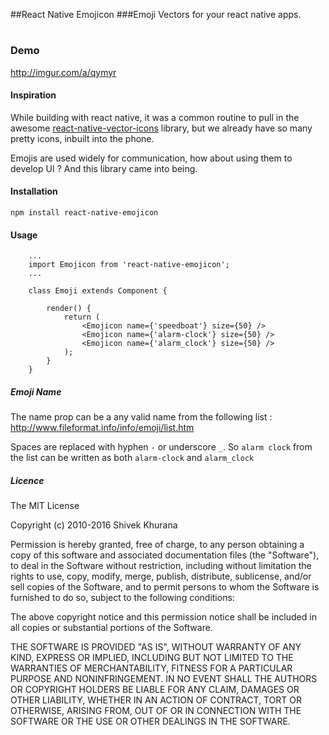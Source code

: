 ##React Native Emojicon
###Emoji Vectors for your react native apps.

#

### Demo
http://imgur.com/a/qymyr

#### Inspiration
While building with react native, it was a common routine to pull in the awesome [react-native-vector-icons](https://github.com/oblador/react-native-vector-icons) library, but we already have so many pretty icons, inbuilt into the phone.

Emojis are used widely for communication, how about using them to develop UI ?
And this library came into being.


#### Installation

```
npm install react-native-emojicon
```

#### Usage

```
	...
	import Emojicon from 'react-native-emojicon';
	...

	class Emoji extends Component {
	 
		render() {
			return (
				<Emojicon name={'speedboat'} size={50} />
				<Emojicon name={'alarm-clock'} size={50} />
				<Emojicon name={'alarm_clock'} size={50} />
			);
		}
	}
```

##### Emoji Name
The name prop can be a any valid name from the following list :
http://www.fileformat.info/info/emoji/list.htm

Spaces are replaced with hyphen `-` or underscore `_`.
So `alarm clock` from the list can be written as both `alarm-clock` and `alarm_clock` 

##### Licence

The MIT License

Copyright (c) 2010-2016 Shivek Khurana

Permission is hereby granted, free of charge, to any person obtaining a copy
of this software and associated documentation files (the "Software"), to deal
in the Software without restriction, including without limitation the rights
to use, copy, modify, merge, publish, distribute, sublicense, and/or sell
copies of the Software, and to permit persons to whom the Software is
furnished to do so, subject to the following conditions:

The above copyright notice and this permission notice shall be included in
all copies or substantial portions of the Software.

THE SOFTWARE IS PROVIDED "AS IS", WITHOUT WARRANTY OF ANY KIND, EXPRESS OR
IMPLIED, INCLUDING BUT NOT LIMITED TO THE WARRANTIES OF MERCHANTABILITY,
FITNESS FOR A PARTICULAR PURPOSE AND NONINFRINGEMENT. IN NO EVENT SHALL THE
AUTHORS OR COPYRIGHT HOLDERS BE LIABLE FOR ANY CLAIM, DAMAGES OR OTHER
LIABILITY, WHETHER IN AN ACTION OF CONTRACT, TORT OR OTHERWISE, ARISING FROM,
OUT OF OR IN CONNECTION WITH THE SOFTWARE OR THE USE OR OTHER DEALINGS IN
THE SOFTWARE.
